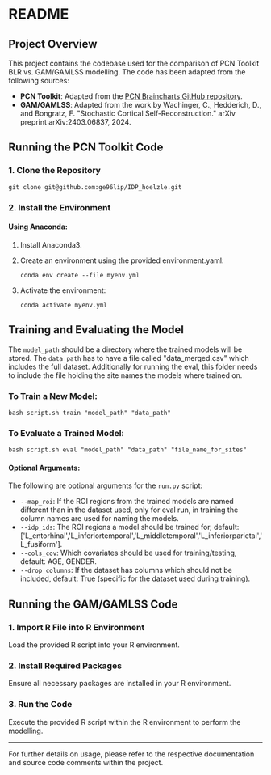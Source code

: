 # README

## Project Overview

This project contains the codebase used for the comparison of PCN Toolkit BLR vs. GAM/GAMLSS modelling. The code has been adapted from the following sources:

- **PCN Toolkit**: Adapted from the [PCN Braincharts GitHub repository](https://github.com/predictive-clinical-neuroscience/braincharts).
- **GAM/GAMLSS**: Adapted from the work by Wachinger, C., Hedderich, D., and Bongratz, F. "Stochastic Cortical Self-Reconstruction." arXiv preprint arXiv:2403.06837, 2024.

## Running the PCN Toolkit Code

### 1. Clone the Repository

```
git clone git@github.com:ge96lip/IDP_hoelzle.git
```

### 2. Install the Environment

#### Using Anaconda:

1. Install Anaconda3.
2. Create an environment using the provided environment.yaml:

    ```
    conda env create --file myenv.yml
    ```

3. Activate the environment:

    ```
    conda activate myenv.yml
    ```

## Training and Evaluating the Model
The `model_path` should be a directory where the trained models will be stored. 
The `data_path` has to have a file called "data_merged.csv" which includes the full dataset. Additionally for running the eval, this folder needs to include the file holding the site names the models where trained on. 

### To Train a New Model:

```
bash script.sh train "model_path" "data_path"
```

### To Evaluate a Trained Model:

```
bash script.sh eval "model_path" "data_path" "file_name_for_sites"
```

#### Optional Arguments:

The following are optional arguments for the `run.py` script:
- `--map_roi`: If the ROI regions from the trained models are named different than in the dataset used, only for eval run, in training the column names are used for naming the models.
- `--idp_ids`: The ROI regions a model should be trained for, default: ['L_entorhinal','L_inferiortemporal','L_middletemporal','L_inferiorparietal','L_fusiform'].
- `--cols_cov`: Which covariates should be used for training/testing, default: AGE, GENDER.
- `--drop_columns`: If the dataset has columns which should not be included, default: True (specific for the dataset used during training). 

## Running the GAM/GAMLSS Code

### 1. Import R File into R Environment

Load the provided R script into your R environment.

### 2. Install Required Packages

Ensure all necessary packages are installed in your R environment.

### 3. Run the Code

Execute the provided R script within the R environment to perform the modelling.

---

For further details on usage, please refer to the respective documentation and source code comments within the project.
